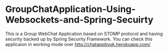 # GroupChatApplication-Using-Websockets-and-Spring-Secuirty
This is a Group WebChat Application based on STOMP protocol and having security backed up by Spring Security Framework.
You can check this applicaion in working mode over http://chatappbyuk.herokuapp.com/
